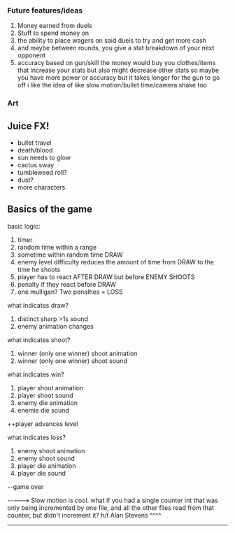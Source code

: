 ### Future features/ideas

1) Money earned from duels
2) Stuff to spend money on 
3) the ability to place wagers on said duels to try and get more cash
4) and maybe between rounds, you give a stat breakdown of your next opponent
5) accuracy based on gun/skill
the money would buy you clothes/items
that increase your stats
but also might decrease other stats
so maybe you have more power or accuracy
but it takes longer for the gun to go off
i like the idea of like slow motion/bullet time/camera shake too

### Art

## Juice FX! 

- bullet travel
- death/blood
- sun needs to glow
- cactus sway
- tumbleweed roll?
- dust?
- more characters

## Basics of the game

basic logic:

1. timer
2. random time within a range
3. sometime within random time DRAW
4. enemy level difficulty reduces the amount of time
from DRAW to the time he shoots
5. player has to react AFTER DRAW but before ENEMY SHOOTS
6. penalty if they react before DRAW
7. one mulligan? Two penalties = LOSS

what indicates draw?

1. distinct sharp >1s sound
2. enemy animation changes

what indicates shoot?

1. winner (only one winner) shoot animation
2. winner (only one winner) shoot sound

what indicates win?
1. player shoot animation
2. player shoot sound
3. enemy die animation
4. enemie die sound

++player advances level

what indicates loss?
1. enemy shoot animation
2. enemy  shoot sound
3. player die animation
4. player die sound

--game over

-----> Slow motion is cool.
what if you had a single counter int that was only being incremented by one file, and all the other files read from that counter, but didn't increment it?
h/t Alan Stevens  ^^^^

---
